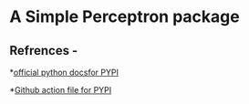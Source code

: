 # A  Simple Perceptron package


## Refrences -

*[official python docsfor PYPI](https://packaging.python.org/en/latest/tutorials/packaging-projects/)

*[Github action file for PYPI](https://docs.github.com/en/actions/automating-builds-and-tests/building-and-testing-python#publishing-to-package-registries)
 